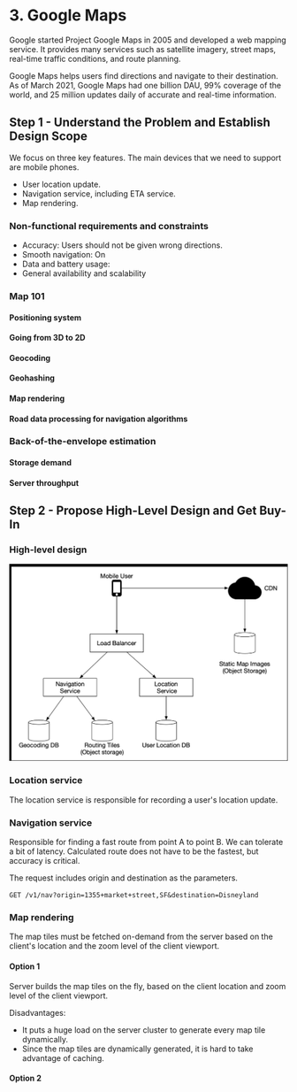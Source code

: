 # 3. Google Maps

Google started Project Google Maps in 2005 and developed a web mapping service. It provides many services such as satellite imagery, street maps, real-time traffic conditions, and route planning.

Google Maps helps users find directions and navigate to their destination. As of March 2021, Google Maps had one billion DAU, 99% coverage of the world, and 25 million updates daily of accurate and real-time information.

## Step 1 - Understand the Problem and Establish Design Scope

We focus on three key features. The main devices that we need to support are mobile phones.

- User location update.
- Navigation service, including ETA service.
- Map rendering.

### Non-functional requirements and constraints

- Accuracy: Users should not be given wrong directions.
- Smooth navigation: On
- Data and battery usage:
- General availability and scalability

### Map 101

#### Positioning system

#### Going from 3D to 2D

#### Geocoding

#### Geohashing

#### Map rendering

#### Road data processing for navigation algorithms

### Back-of-the-envelope estimation

#### Storage demand

#### Server throughput

## Step 2 - Propose High-Level Design and Get Buy-In

### High-level design

![high level design](../../assets/system-design/interview2/google-maps-high-level-design.png)

### Location service

The location service is responsible for recording a user's location update.

### Navigation service

Responsible for finding a fast route from point A to point B. We can tolerate a bit of latency. Calculated route does not have to be the fastest, but accuracy is critical.

The request includes origin and destination as the parameters.

```http
GET /v1/nav?origin=1355+market+street,SF&destination=Disneyland
```

### Map rendering

The map tiles must be fetched on-demand from the server based on the client's location and the zoom level of the client viewport.

#### Option 1

Server builds the map tiles on the fly, based on the client location and zoom level of the client viewport.

Disadvantages:

- It puts a huge load on the server cluster to generate every map tile dynamically.
- Since the map tiles are dynamically generated, it is hard to take advantage of caching.

#### Option 2
